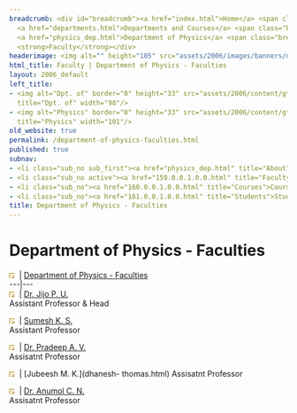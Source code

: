 ```yaml
---
breadcrumb: <div id="breadcrumb"><a href="index.html">Home</a> <span class="breadcrumb_spacer">&gt;</span>
  <a href="departments.html">Departments and Courses</a> <span class="breadcrumb_spacer">&gt;</span>
  <a href="physics_dep.html">Department of Physics</a> <span class="breadcrumb_spacer">&gt;</span>
  <strong>Faculty</strong></div>
headerimage: <img alt="" height="105" src="assets/2006/images/banners/departments.jpg" width="472"/>
html_title: Faculty | Department of Physics - Faculties
layout: 2006_default
left_title:
- <img alt="Dpt. of" border="0" height="33" src="assets/2006/content/gt/fcb6421c7c62628408190d4ca84029e5.png"
  title="Dpt. of" width="98"/>
- <img alt="Physics" border="0" height="33" src="assets/2006/content/gt/933b814c3a9012afa0723dc0ed417e7a.png"
  title="Physics" width="101"/>
old_website: true
permalink: /department-of-physics-faculties.html
published: true
subnav:
- <li class="sub_no sub_first"><a href="physics_dep.html" title="About">About</a></li>
- <li class="sub_no active"><a href="159.0.0.1.0.0.html" title="Faculty">Faculty</a></li>
- <li class="sub_no"><a href="160.0.0.1.0.0.html" title="Courses">Courses</a></li>
- <li class="sub_no"><a href="161.0.0.1.0.0.html" title="Students">Students</a></li>
title: Department of Physics - Faculties
---
```


# Department of Physics - Faculties

![](assets/2006/img/article/intlink_1.gif)![](assets/2006/img/leer.gif) | [Department of Physics -
Faculties](department-of-physics-faculties.html)  
---|---  
![](assets/2006/img/article/intlink_1.gif)![](assets/2006/img/leer.gif) | [Dr. Jijo P. U.](sajeev.html)  
Assistant Professor & Head

![](assets/2006/img/article/intlink_1.gif)![](assets/2006/img/leer.gif) | [Sumesh K. S.](savi.html)  
Assistant Professor  

![](assets/2006/img/article/intlink_1.gif)![](assets/2006/img/leer.gif) | [Dr. Pradeep A. V.](vikas.html)  
Assisatnt Professor  

![](assets/2006/img/article/intlink_1.gif)![](assets/2006/img/leer.gif) | [Jubeesh M. K.](dhanesh-
thomas.html)
Assisatnt Professor  

![](assets/2006/img/article/intlink_1.gif)![](assets/2006/img/leer.gif) | [Dr. Anumol C. N.](soumya-1.html)  
Assisatnt Professor
